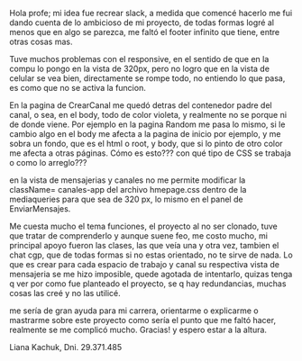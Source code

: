 Hola profe; mi idea fue recrear slack, a medida que comencé hacerlo me fui dando cuenta de lo ambicioso
de mi proyecto, de todas formas logré al menos que en algo se parezca, me faltó el footer infinito que tiene,
entre otras cosas mas.

Tuve muchos problemas con el responsive, en el sentido de que en la compu lo pongo en la vista de 320px,
pero no logro que en la vista de celular se vea bien, directamente se rompe todo, no entiendo lo que pasa,
es como que no se activa la funcion.

En la pagina de CrearCanal me quedó detras del contenedor padre del canal, o sea, en el body, todo de color
violeta, y realmente no se porque ni de donde viene. Por ejemplo en la pagina Random me pasa lo mismo,
si le cambio algo en el body me afecta a la pagina de inicio por ejemplo, y me sobra un fondo, que es el
html o root, y body, que si lo pinto de otro color me afecta a otras páginas. Cómo es esto??? con qué tipo 
de CSS se trabaja o como lo arreglo???

en la vista de mensajerias y canales no me permite modificar la className= canales-app del archivo hmepage.css dentro de
la mediaqueries para que sea de 320 px, lo mismo en el panel de EnviarMensajes.

Me cuesta mucho el tema funciones, el proyecto al no ser clonado, tuve que tratar de comprenderlo y aunque suene
feo, me costo mucho, mi principal apoyo fueron las clases, las que veía una y otra vez, tambien el chat cgp,
que de todas formas si no estas orientado, no te sirve de nada. Lo que es crear para cada espacio de trabajo y 
canal su respectiva vista de mensajeria se me hizo imposible, quede agotada de intentarlo, quizas tenga q ver
por como fue planteado el proyecto, se q hay redundancias, muchas cosas las creé y no las utilicé.

me sería de gran ayuda para mi carrera, orientarme o explicarme o mastrarme sobre este proyecto como sería
el punto que me faltó hacer, realmente se me complicó mucho. Gracias!  y espero estar a la altura.

Liana Kachuk, Dni. 29.371.485